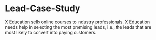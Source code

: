 # Lead-Case-Study
X Education sells online courses to industry professionals. X Education needs help in selecting the most promising leads, i.e., the leads that are most likely to convert into paying customers.
